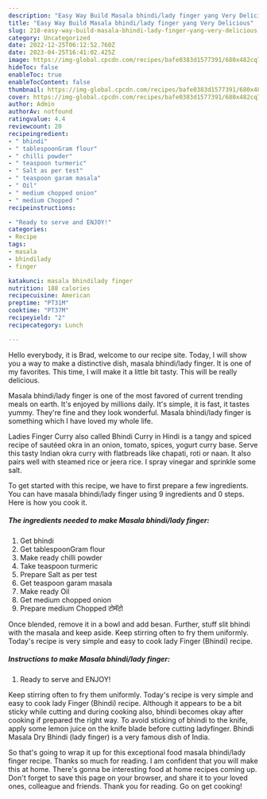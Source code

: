 ```yaml
---
description: "Easy Way Build Masala bhindi/lady finger yang Very Delicious"
title: "Easy Way Build Masala bhindi/lady finger yang Very Delicious"
slug: 218-easy-way-build-masala-bhindi-lady-finger-yang-very-delicious
category: Uncategorized
date: 2022-12-25T06:12:52.760Z
date: 2023-04-25T16:41:02.425Z
image: https://img-global.cpcdn.com/recipes/bafe0383d1577391/680x482cq70/masala-bhindilady-finger-recipe-main-photo.jpg
hideToc: false
enableToc: true
enableTocContent: false
thumbnail: https://img-global.cpcdn.com/recipes/bafe0383d1577391/680x482cq70/masala-bhindilady-finger-recipe-main-photo.jpg
cover: https://img-global.cpcdn.com/recipes/bafe0383d1577391/680x482cq70/masala-bhindilady-finger-recipe-main-photo.jpg
author: Admin
authorAv: notfound
ratingvalue: 4.4
reviewcount: 20
recipeingredient:
- " bhindi"
- " tablespoonGram flour"
- " chilli powder"
- " teaspoon turmeric"
- " Salt as per test"
- " teaspoon garam masala"
- " Oil"
- " medium chopped onion"
- " medium Chopped "
recipeinstructions:

- "Ready to serve and ENJOY!"
categories:
- Recipe
tags:
- masala
- bhindilady
- finger

katakunci: masala bhindilady finger 
nutrition: 188 calories
recipecuisine: American
preptime: "PT31M"
cooktime: "PT37M"
recipeyield: "2"
recipecategory: Lunch

---
```



Hello everybody, it is Brad, welcome to our recipe site. Today, I will show you a way to make a distinctive dish, masala bhindi/lady finger. It is one of my favorites. This time, I will make it a little bit tasty. This will be really delicious.

Masala bhindi/lady finger is one of the most favored of current trending meals on earth. It's enjoyed by millions daily. It's simple, it is fast, it tastes yummy. They're fine and they look wonderful. Masala bhindi/lady finger is something which I have loved my whole life.

Ladies Finger Curry also called Bhindi Curry in Hindi is a tangy and spiced recipe of sautéed okra in an onion, tomato, spices, yogurt curry base. Serve this tasty Indian okra curry with flatbreads like chapati, roti or naan. It also pairs well with steamed rice or jeera rice. I spray vinegar and sprinkle some salt.


To get started with this recipe, we have to first prepare a few ingredients. You can have masala bhindi/lady finger using 9 ingredients and 0 steps. Here is how you cook it.

<!--inarticleads1-->

##### The ingredients needed to make Masala bhindi/lady finger:

1. Get  bhindi
1. Get  tablespoonGram flour
1. Make ready  chilli powder
1. Take  teaspoon turmeric
1. Prepare  Salt as per test
1. Get  teaspoon garam masala
1. Make ready  Oil
1. Get  medium chopped onion
1. Prepare  medium Chopped टोमॅटो


Once blended, remove it in a bowl and add besan. Further, stuff slit bhindi with the masala and keep aside. Keep stirring often to fry them uniformly. Today&#39;s recipe is very simple and easy to cook lady Finger (Bhindi) recipe. 

<!--inarticleads2-->

##### Instructions to make Masala bhindi/lady finger:


1. Ready to serve and ENJOY!

Keep stirring often to fry them uniformly. Today&#39;s recipe is very simple and easy to cook lady Finger (Bhindi) recipe. Although it appears to be a bit sticky while cutting and during cooking also, bhindi becomes okay after cooking if prepared the right way. To avoid sticking of bhindi to the knife, apply some lemon juice on the knife blade before cutting ladyfinger. Bhindi Masala Dry Bhindi (lady finger) is a very famous dish of India. 

So that's going to wrap it up for this exceptional food masala bhindi/lady finger recipe. Thanks so much for reading. I am confident that you will make this at home. There's gonna be interesting food at home recipes coming up. Don't forget to save this page on your browser, and share it to your loved ones, colleague and friends. Thank you for reading. Go on get cooking!
